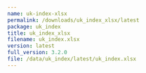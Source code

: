 ```yaml
---
name: uk-index-xlsx
permalink: /downloads/uk_index_xlsx/latest
package: uk_index
title: uk_index_xlsx
filename: uk_index.xlsx
version: latest
full_version: 3.2.0
file: /data/uk_index/latest/uk_index.xlsx
---
```

